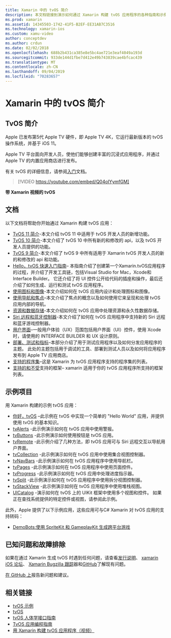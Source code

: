 ```yaml
---
title: Xamarin 中的 tvOS 简介
description: 本文档链接到演示如何通过 Xamarin 构建 tvOS 应用程序的各种指南和示例。 这些指南介绍了各种功能，如用户界面开发、数据存储、图标等。
ms.prod: xamarin
ms.assetid: 14345503-1742-41F5-B2EF-EE31AB7C3516
ms.technology: xamarin-ios
ms.custom: xamu-video
author: conceptdev
ms.author: crdun
ms.date: 02/02/2018
ms.openlocfilehash: 688b2b431ca385e8e5bc4ae721e3eaf4049a193d
ms.sourcegitcommit: 933de144d1fbe7d412e49b743839cae4bfcac439
ms.translationtype: MT
ms.contentlocale: zh-CN
ms.lasthandoff: 09/04/2019
ms.locfileid: "70283657"
---
```

# <a name="introduction-to-tvos-in-xamarin"></a>Xamarin 中的 tvOS 简介

## <a name="introducing-tvos"></a>TvOS 简介

Apple 已发布第5代 Apple TV 硬件，即 Apple TV 4K，它运行最新版本的 tvOS 操作系统，并基于 iOS 11。

Apple TV 平台面向开发人员，使他们能够创建丰富的沉浸式应用程序，并通过 Apple TV 的内置应用商店进行发布。

有关 tvOS 的详细信息，请参阅[入门](~/ios/tvos/get-started/index.md)文档。

> [!VIDEO https://youtube.com/embed/Q04oIYymfGM]

**带 Xamarin 视频的 tvOS**

## <a name="documentation"></a>文档

以下文档将帮助你开始通过 Xamarin 构建 tvOS 应用：

- [TvOS 11 简介](~/ios/tvos/platform/introduction-to-tvos11.md)-本文介绍 tvOS 11 中适用于 tvOS 开发人员的新增功能。
- [TvOS 10 简介](~/ios/tvos/platform/introduction-to-tvos10/index.md)-本文介绍了 tvOS 10 中所有新的和修改的 api，以及 tvOS 开发人员提供的功能。
- [TvOS 9 简介](~/ios/tvos/platform/tvos9.md)-本文介绍了 tvOS 9 中所有适用于 Xamarin tvOS 开发人员的新的和修改的 api 和功能。 
- [Hello，tvOS 快速入门指南](~/ios/tvos/get-started/hello-tvos.md)– 本指南介绍了创建第一个Xamarin.tvOS应用程序的过程，并介绍了开发工具链，包括Visual Studio for Mac，Xcode和Interface Builder。 它还介绍了将 UI 控件公开给代码的插座和操作，最后还介绍了如何生成、运行和测试 tvOS 应用程序。
- [使用图标和图像](~/ios/tvos/app-fundamentals/icons-images.md)-本文介绍如何在 tvOS 应用内设计和处理图标和图像。
- [使用导航和焦点](~/ios/tvos/app-fundamentals/navigation-focus.md)–本文介绍了焦点的概念以及如何使用它来呈现和处理 tvOS 应用内部的导航。
- [资源和数据存储](~/ios/tvos/app-fundamentals/resources-data-storage.md)-本文介绍如何在 tvOS 应用中处理资源和永久性数据存储。
- [Siri 远程和蓝牙控制器](~/ios/tvos/platform/remote-bluetooth.md)-本文介绍了如何在 tvOS 应用程序中支持新的 Siri 远程和蓝牙游戏控制器。
- [用户界面](~/ios/tvos/user-interface/index.md)–一般用户体验（UX）范围包括用户界面（UI）控件，使用 Xcode 时，请使用的 INTERFACE BUILDER 和 UX 设计原则。
- [部署、测试和指标](~/ios/tvos/deploy-test/index.md)–本部分介绍了用于测试应用程序以及如何分发应用程序的主题。 此处的主题包括用于调试的工具、部署到测试人员以及如何将应用程序发布到 Apple TV 应用商店。
- [支持的程序集](~/ios/tvos/internals/assemblies.md)–这是 Xamarin 为 tvOS 应用程序支持的程序集的列表。
- [支持的和不受](~/ios/tvos/internals/frameworks.md)支持的框架– xamarin 适用于你的 tvOS 应用程序所支持的框架列表。

## <a name="sample-projects"></a>示例项目

用 Xamarin 构建的示例 tvOS 应用：

- [你好，tvOS](https://docs.microsoft.com/samples/xamarin/ios-samples/tvos-hello-tvos) –此示例在 tvOS 中实现一个简单的 "Hello World" 应用，并提供使用 tvOS 的基本知识。
- [tvAlerts](https://docs.microsoft.com/samples/xamarin/ios-samples/tvos-tvalerts) -此示例演示如何在 tvOS 应用中使用警报。
- [tvButtons](https://docs.microsoft.com/samples/xamarin/ios-samples/tvos-tvbuttons) -此示例演示如何使用按钮是 tvOS 应用。
- [tvRemote](https://docs.microsoft.com/samples/xamarin/ios-samples/tvos-tvremote) -此示例介绍了几种方法，即 tvOS 应用可与 Siri 远程交互以导航用户界面。
- [tvCollection](https://docs.microsoft.com/samples/xamarin/ios-samples/tvos-tvcollection) -此示例演示如何在 tvOS 应用中使用集合视图控制器。
- [tvNavBars](https://docs.microsoft.com/samples/xamarin/ios-samples/tvos-tvnavbars) -此示例演示如何在 tvOS 应用程序中使用导航栏。
- [tvPages](https://docs.microsoft.com/samples/xamarin/ios-samples/tvos-tvpages) -此示例演示如何在 tvOS 应用程序中使用页面控件。
- [tvProgress](https://docs.microsoft.com/samples/xamarin/ios-samples/tvos-tvprogress) -此示例演示如何在 tvOS 应用中处理进度指示器。
- [tvSplit](https://docs.microsoft.com/samples/xamarin/ios-samples/tvos-tvsplit) -此示例演示如何在 tvOS 应用程序中使用拆分视图控制器。
- [tvStackView](https://docs.microsoft.com/samples/xamarin/ios-samples/tvos-tvstackview) -此示例演示如何在 tvOS 应用程序中使用堆栈视图。
- [UICatalog](https://docs.microsoft.com/samples/xamarin/ios-samples/tvos-uicatalog) -演示如何在 tvOS 上的 UIKit 框架中使用多个视图和控件。 如果正在查找系统提供的特定控件或视图，请参阅此示例。

此外，Apple 提供了以下示例应用，这些应用可与C# Xamarin 对 tvOS 应用的支持转码：

- [DemoBots:使用 SpriteKit 和 GameplayKit 生成跨平台游戏](https://developer.apple.com/library/prerelease/tvos/samplecode/DemoBots/)

## <a name="known-issues-and-troubleshooting"></a>已知问题和故障排除

如果在通过 Xamarin 生成 tvOS 时遇到任何问题，请查看[发行说明](https://docs.microsoft.com/xamarin/ios/release-notes/)、 [xamarin iOS 论坛](https://forums.xamarin.com/categories/ios)、 [Xamarin Bugzilla 跟踪](https://bugzilla.xamarin.com/query.cgi?product=iOS)器和[GitHub](https://github.com/xamarin/xamarin-macios/issues)了解现有问题。

[在 GitHub 上](https://github.com/xamarin/xamarin-macios/issues)报告新问题和建议。


## <a name="related-links"></a>相关链接

- [tvOS 示例](https://docs.microsoft.com/samples/browse/?products=xamarin&term=Xamarin.iOS+tvOS)
- [tvOS](https://developer.apple.com/tvos/)
- [tvOS 人体学接口指南](https://developer.apple.com/tvos/human-interface-guidelines/)
- [TvOS 应用编程指南](https://developer.apple.com/library/prerelease/tvos/documentation/General/Conceptual/AppleTV_PG/)
- [用 Xamarin 构建 tvOS 应用程序（视频）](https://university.xamarin.com/lightninglectures/tvos-with-xamarin)
